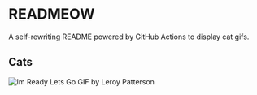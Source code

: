 # READMEOW

A self-rewriting README powered by GitHub Actions to display cat gifs.

## Cats

![Im Ready Lets Go GIF by Leroy Patterson](https://media3.giphy.com/media/CjmvTCZf2U3p09Cn0h/200.gif?cid=9acd02daq77t7jtdxwld04o7mysumf81fsa8qa6stmovfeqk&ep=v1_gifs_search&rid=200.gif&ct=g)

